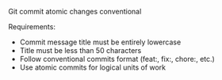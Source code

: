Git commit atomic changes conventional

Requirements:
- Commit message title must be entirely lowercase
- Title must be less than 50 characters
- Follow conventional commits format (feat:, fix:, chore:, etc.)
- Use atomic commits for logical units of work
